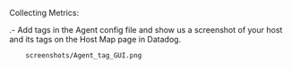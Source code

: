 Collecting Metrics:

.- Add tags in the Agent config file and show us a screenshot of your host and its tags on the Host Map page in Datadog.


        screenshots/Agent_tag_GUI.png
      
